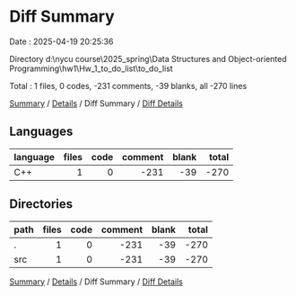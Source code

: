 # Diff Summary

Date : 2025-04-19 20:25:36

Directory d:\\nycu course\\2025_spring\\Data Structures and Object-oriented Programming\\hw1\\Hw_1_to_do_list\\to_do_list

Total : 1 files,  0 codes, -231 comments, -39 blanks, all -270 lines

[Summary](results.md) / [Details](details.md) / Diff Summary / [Diff Details](diff-details.md)

## Languages
| language | files | code | comment | blank | total |
| :--- | ---: | ---: | ---: | ---: | ---: |
| C++ | 1 | 0 | -231 | -39 | -270 |

## Directories
| path | files | code | comment | blank | total |
| :--- | ---: | ---: | ---: | ---: | ---: |
| . | 1 | 0 | -231 | -39 | -270 |
| src | 1 | 0 | -231 | -39 | -270 |

[Summary](results.md) / [Details](details.md) / Diff Summary / [Diff Details](diff-details.md)